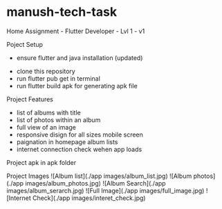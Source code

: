 # manush-tech-task
Home Assignment - Flutter Developer - Lvl 1 - v1

Poject Setup
 * ensure flutter and java  installation (updated)
 - clone this repository 
 - run flutter pub get in terminal
 - run flutter build apk for generating apk file 

Project Features 
 - list of albums with title
 - list of photos within an album
 - full view of an image
 - responsive disign for all sizes mobile screen
 - paignation in homepage album lists
 - internet connection check wehen app loads

Project apk in apk folder

Project Images
![Album list](./app images/album_list.jpg)
![Album photos](./app images/album_photos.jpg)
![Album Search](./app images/album_serarch.jpg)
![Full Image](./app images/full_image.jpg)
![Internet Check](./app images/interet_check.jpg)
